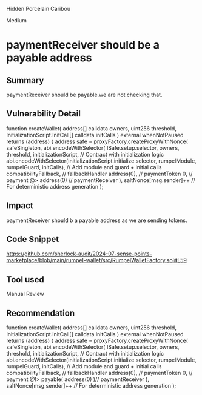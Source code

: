 Hidden Porcelain Caribou

Medium

# paymentReceiver should be a payable address

## Summary
paymentReceiver should be payable.we are not checking that.
## Vulnerability Detail
  function createWallet(
        address[] calldata owners,
        uint256 threshold,
        InitializationScript.InitCall[] calldata initCalls
    ) external whenNotPaused returns (address) {
        address safe = proxyFactory.createProxyWithNonce(
            safeSingleton,
            abi.encodeWithSelector(
                ISafe.setup.selector,
                owners,
                threshold,
                initializationScript, // Contract with initialization logic
                abi.encodeWithSelector(InitializationScript.initialize.selector, rumpelModule, rumpelGuard, initCalls), // Add module and guard + initial calls
                compatibilityFallback, // fallbackHandler
                address(0), // paymentToken
                0, // payment
             @>   address(0) // paymentReceiver
            ),
            saltNonce[msg.sender]++ // For deterministic address generation
        );
## Impact
paymentReceiver should b a payable address as we are sending tokens.
## Code Snippet
https://github.com/sherlock-audit/2024-07-sense-points-marketplace/blob/main/rumpel-wallet/src/RumpelWalletFactory.sol#L59
## Tool used

Manual Review

## Recommendation
  function createWallet(
        address[] calldata owners,
        uint256 threshold,
        InitializationScript.InitCall[] calldata initCalls
    ) external whenNotPaused returns (address) {
        address safe = proxyFactory.createProxyWithNonce(
            safeSingleton,
            abi.encodeWithSelector(
                ISafe.setup.selector,
                owners,
                threshold,
                initializationScript, // Contract with initialization logic
                abi.encodeWithSelector(InitializationScript.initialize.selector, rumpelModule, rumpelGuard, initCalls), // Add module and guard + initial calls
                compatibilityFallback, // fallbackHandler
                address(0), // paymentToken
                0, // payment
          @!>     payable( address(0) )// paymentReceiver
            ),
            saltNonce[msg.sender]++ // For deterministic address generation
        );